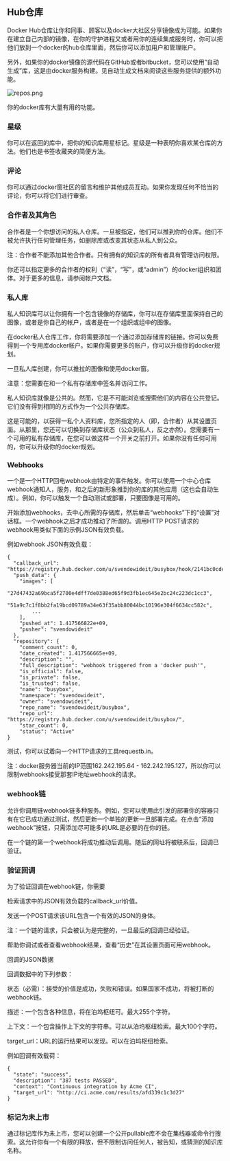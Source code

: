 ## Hub仓库

Docker Hub仓库让你和同事、顾客以及docker大社区分享镜像成为可能。如果你在建立自己内部的镜像，在你的守护进程又或者用你的连续集成服务时，你可以把他们放到一个docker的hub仓库里面，然后你可以添加用户和管理账户。

另外，如果你的docker镜像的源代码在GitHub或者bitbucket，您可以使用“自动生成”库，这是由docker服务构建。见自动生成文档来阅读这些服务提供的额外功能。

![repos.png](../Images/repos.png)

你的docker库有大量有用的功能。

### 星级

你可以在返回的库中，把你的知识库用星标记。星级是一种表明你喜欢某仓库的方法。他们也是书签收藏夹的简便方法。

### 评论

你可以通过docker窗社区的留言和维护其他成员互动。如果你发现任何不恰当的评论，你可以将它们进行审查。

### 合作者及其角色

合作者是一个你想访问的私人仓库。一旦被指定，他们可以推到你的仓库。他们不被允许执行任何管理任务，如删除库或改变其状态从私人到公众。

注：合作者不能添加其他合作者。只有拥有的知识库的所有者具有管理访问权限。

你还可以指定更多的合作者的权利（“读”，“写”，或“admin”）的docker组织和团体。对于更多的信息，请参阅帐户文档。

### 私人库

私人知识库可以让你拥有一个包含镜像的存储库，你可以在存储库里面保持自己的图像，或者是你自己的帐户，或者是在一个组织或组中的图像。

在docker私人仓库工作，你将需要添加一个通过添加存储库的链接。你可以免费得到一个专用库docker帐户。如果你需要更多的账户，你可以升级你的docker规划。

一旦私人库创建，你可以推拉的图像和使用docker窗。

注意：您需要在和一个私有存储库中签名并访问工作。

私人知识库就像是公共的。然而，它是不可能浏览或搜索他们的内容在公共登记。它们没有得到相同的方式作为一个公共存储库。

这是可能的，以获得一私个人资料库，您所指定的人（即，合作者）从其设置页面。从那里，您还可以切换到存储库状态（公众到私人，反之亦然）。您需要有一个可用的私有存储库，在您可以做这样一个开关之前打开。如果你没有任何可用的，你可以升级你的docker规划。

### Webhooks

一个是一个HTTP回电webhook由特定的事件触发。你可以使用一个中心仓库webhook通知人，服务，和之后的新形象推到你的库的其他应用（这也会自动生成）。例如，你可以触发一个自动测试或部署，只要图像是可用的。

开始添加webhooks，去中心所需的存储库，然后单击“webhooks”下的“设置”对话框。一个webhook之后才成功推动了所谓的。调用HTTP POST请求的webhook用类似下面的示例JSON有效负载。

例如webhook JSON有效负载：

    {
      "callback_url": "https://registry.hub.docker.com/u/svendowideit/busybox/hook/2141bc0cdec4hebec411i4c1g40242eg110020/",
      "push_data": {
        "images": [
            "27d47432a69bca5f2700e4dff7de0388ed65f9d3fb1ec645e2bc24c223dc1cc3",
            "51a9c7c1f8bb2fa19bcd09789a34e63f35abb80044bc10196e304f6634cc582c",
            ...
        ],
        "pushed_at": 1.417566822e+09,
        "pusher": "svendowideit"
      },
      "repository": {
        "comment_count": 0,
        "date_created": 1.417566665e+09,
        "description": "",
        "full_description": "webhook triggered from a 'docker push'",
        "is_official": false,
        "is_private": false,
        "is_trusted": false,
        "name": "busybox",
        "namespace": "svendowideit",
        "owner": "svendowideit",
        "repo_name": "svendowideit/busybox",
        "repo_url": "https://registry.hub.docker.com/u/svendowideit/busybox/",
        "star_count": 0,
        "status": "Active"
    }

测试，你可以试着向一个HTTP请求的工具requestb.in。

注：docker服务器当前的IP范围162.242.195.64 - 162.242.195.127，所以你可以限制webhooks接受那套IP地址webhook的请求。

### webhook链

允许你调用链webhook链多种服务。例如，您可以使用此引发的部署你的容器只有在它已成功通过测试，然后更新一个单独的更新一旦部署完成。在点击“添加webhook”按钮，只需添加尽可能多的URL是必要的在你的链。

在一个链的第一个webhook将成功推动后调用。随后的网址将被联系后，回调已验证。

### 验证回调

为了验证回调在webhook链，你需要

检索请求中的JSON有效负载的callback_url价值。

发送一个POST请求该URL包含一个有效的JSON的身体。

注：一个链的请求，只会被认为是完整的，一旦最后的回调已经验证。

帮助你调试或者查看webhook结果，查看“历史”在其设置页面可用webhook。

回调的JSON数据

回调数据中的下列参数：

状态（必需）：接受的价值是成功，失败和错误。如果国家不成功，将被打断的webhook链。

描述：一个包含各种信息，将在泊坞枢纽可。最大255个字符。

上下文：一个包含操作上下文的字符串。可以从泊坞枢纽检索。最大100个字符。

target_url：URL的运行结果可以发现。可以在泊坞枢纽检索。

例如回调有效载荷：

    {
      "state": "success",
      "description": "387 tests PASSED",
      "context": "Continuous integration by Acme CI",
      "target_url": "http://ci.acme.com/results/afd339c1c3d27"
    }

### 标记为未上市

通过标记库作为未上市，您可以创建一个公开pullable库不会在集线器或命令行搜索。这允许你有一个有限的释放，但不限制访问任何人，被告知，或猜测的知识库名称。
